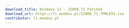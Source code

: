 ```yaml
---
download_title: Windows 11 - 22000.71 Patched
download_url: https://lt.moebox.pl/22000_71_TPMLESS.iso
contributor: lt.moebox.pl
---
```

